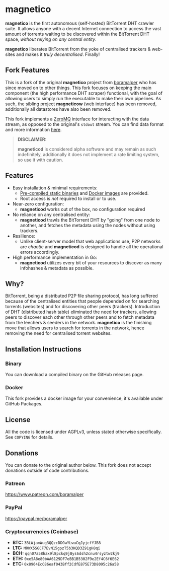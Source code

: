 # magnetico

**magnetico** is the first autonomous (self-hosted) BitTorrent DHT crawler suite. It allows anyone with a decent
Internet connection to access the vast amount of torrents waiting to be discovered within the BitTorrent DHT
space, *without relying on any central entity*.

**magnetico** liberates BitTorrent from the yoke of centralised trackers & web-sites and makes it *truly decentralised*.
Finally!

## Fork Features

This is a fork of the original **magnetico** project from [boramalper](https://github.com/boramalper/magnetico) who has
since moved on to other things. This fork focuses on keeping the main component (the high performance DHT scraper)
functional, with the goal of allowing users to simply run the executable to make their own pipelines. As such, the
sibling project **magneticow** (web interface) has been removed, additionally all datastores have also been removed.

This fork implements a [ZeroMQ](https://zeromq.org/) interface for interacting with the data stream, as opposed to the
original's `stdout` stream. You can find data format and more information [here](src/API.md).

> **DISCLAIMER:**
>
> **magneticod** is considered alpha software and may remain as such indefinitely, additionally it does not implement
> a rate limiting system, so use it with caution.

## Features
- Easy installation & minimal requirements:
  - [Pre-compiled static binaries](https://github.com/fabricio20/magnetico/releases) and [Docker images](https://hub.docker.com/u/boramalper) are provided.
  - Root access is *not* required to install or to use.
- Near-zero configuration:
  - **magneticod** works out of the box, no configuration required
- No reliance on any centralised entity:
  - **magneticod** trawls the BitTorrent DHT by "going" from one node to another, and fetches the
    metadata using the nodes without using trackers.
- Resilience:
  - Unlike client-server model that web applications use, P2P networks are *chaotic* and
    **magneticod** is designed to handle all the operational errors accordingly.
- High performance implementation in Go:
  - **magneticod** utilizes every bit of your resources to discover as many infohashes & metadata as
    possible.

## Why?
BitTorrent, being a distributed P2P file sharing protocol, has long suffered because of the
centralised entities that people depended on for searching torrents (websites) and for discovering
other peers (trackers). Introduction of DHT (distributed hash table) eliminated the need for
trackers, allowing peers to discover each other through other peers and to fetch metadata from the
leechers & seeders in the network. **magnetico** is the finishing move that allows users to search
for torrents in the network, hence removing the need for centralised torrent websites.

## Installation Instructions

### Binary

You can download a compiled binary on the GitHub releases page.

### Docker

This fork provides a docker image for your convenience, it's available under GitHub Packages.

## License

All the code is licensed under AGPLv3, unless stated otherwise specifically. See `COPYING` for
details.

## Donations

You can donate to the original author below. This fork does not accept donations outside of code contributions.

### Patreon
https://www.patreon.com/boramalper

### PayPal
https://paypal.me/boramalper

### Cryptocurrencies (Coinbase)
- **BTC:** `3BLWjamWug3QQzcDDGwYLwuCqJyjcfYJB8`
- **LTC:** `MRWX5SGCF7EvN15gpzT5b3KQD3Z91gH8qi`
- **BCH:** `qqn07a58hax9l8pckq9j8ys6dsh2cnu4rsyztw2kj9`
- **ETH:** `0xe5A8e80bAA6129DF7eBB1B5302F9e2Ef4C6f6E62`
- **ETC:** `0x8964EcC86eaf043Bff2CdfE875E73D8095c26a58`
